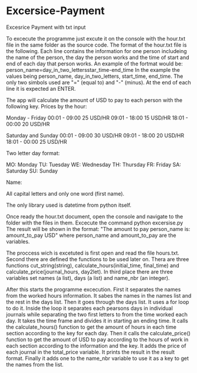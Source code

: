 # Excersice-Payment
Excesrice Payment with txt input

To excecute the programme just excute it on the console with the hour.txt file in the same folder as the source code.
The format of the hour.txt file is the following.
Each line contains the information for one person includeing the name of the person, the day the person works and the time of start and end of each day that person works.
An example of the fortmat would be: person_name=day_in_two_lettersstar_time-end_time 
In the example the values being person_name, day_in_two_letters, start_time, end_time. The only two simbols used are "=" (equal to) and "-" (minus).
At the end of each line it is expected an ENTER.

The app will calculate the amount of USD to pay to each person with the following key.
Prices by the hour:

Monday - Friday
00:01 - 09:00 25 USD/HR
09:01 - 18:00 15 USD/HR
18:01 - 00:00 20 USD/HR

Saturday and Sunday
00:01 - 09:00 30 USD/HR
09:01 - 18:00 20 USD/HR
18:01 - 00:00 25 USD/HR

Two letter day format:

MO: Monday
TU: Tuesday
WE: Wednesday
TH: Thursday
FR: Friday
SA: Saturday
SU: Sunday

Name:

All capital letters and only one word (first name).

The only library used is datetime from python itself.

Once ready the hour.txt document, open the console and navigate to the folder with the files in them.
Excecute the command python excersise.py
The result will be shown in the format:
"The amount to pay person_name is: amount_to_pay USD" where person_name and amount_to_pay are the variables.

The proccess wich is excetuted is first open and read the file hours.txt.
Second there are defined the functions to be used later on. Thera are three functions cut_string(string), calculate_hours(initial_time, final_time) and calculate_price(journal_hours, day2let).
In third place there are three variables set names (a list), days  (a list) and name_nbr (an integer).

After this starts the programme excecution.
First it separates the names from the worked hours information. It sabes the names in the names list and the rest in the days list.
Then it goes through the days list. It uses a for loop to do it.
Inside the loop it separates each pearsons days in individual journals while separating the two first letters to from the time worked each day.
It takes the time frame and divides it in starting an ending time.
It calls the calculate_hours() function to get the amount of hours in each time section according to the key for each day.
Then it calls the calculate_price() function to get the amount of USD to pay according to the hours of work in each section according to the information and the key.
It adds the price of each journal in the total_price variable.
It prints the result in the result format.
Finally it adds one to the name_nbr variable to use it as a key to get the names from the list.


